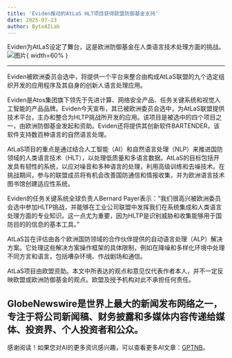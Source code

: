 ```yaml
---
title: 'Eviden推动的AtLaS HLT项目获得欧盟防御基金支持'
date: 2025-07-23
author: ByteAILab
---
```


Eviden为AtLaS设定了舞台，这是欧洲防御基金在人类语言技术处理方面的挑战。![图片](https://ai-techpark.com/wp-content/uploads/Eviden-Po.jpg){ width=60% }

---


Eviden被欧洲委员会选中，将提供一个平台来整合由构成AtLaS联盟的九个选定组织开发的应用程序及其自身的创新人语言处理应用。

Eviden是Atos集团旗下领先于先进计算、网络安全产品、任务关键系统和视觉人工智能的产品品牌。Eviden今天宣布，其已被欧洲委员会选中，为AtLaS联盟提供技术平台，主办和整合为HLTP挑战所开发的应用。该项目是被选中的四个项目之一，由欧洲防御基金发起和资助。Eviden还将提供其创新软件BARTENDER，该软件支持数百种语言的自然语言处理。

AtLaS项目的重点是通过结合人工智能（AI）和自然语言处理（NLP）来推进国防领域的人类语言技术（HLT），以处理低质量和多语言数据。AtLaS的目标包括开发具有韧性的系统，以应对噪音和多种语言的处理，利用高级训练和去噪技术。在挑战期间，参与的联盟成员将有机会改善国防通信和情报收集，并为欧洲语言技术图书馆创建适应性系统。

Eviden的任务关键系统全球负责人Bernard Payer表示：“我们很高兴被欧洲委员会选中参加HLTP挑战，并能够在工业公司联盟中发挥我们在系统集成和人类语言处理方面的专业知识。这一点尤为重要，因为HLTP是识别威胁和收集能够用于国防目的的信息的基本工具。”

AtLaS旨在评估由各个欧洲国防领域的合作伙伴提供的自动语言处理（ALP）解决方案。它处理这些解决方案操作框架的具体限制，例如在降噪和多样化环境中处理不同方言和语言，包括嘈杂环境、作战剧场和通信。

AtLaS项目由欧盟资助。本文中所表达的观点和意见仅代表作者本人，并不一定反映欧盟或欧洲防御基金的观点。欧盟及授予机构对此不承担任何责任。

GlobeNewswire是世界上最大的新闻发布网络之一，专注于将公司新闻稿、财务披露和多媒体内容传递给媒体、投资界、个人投资者和公众。
---
感谢阅读！如果您对AI的更多资讯感兴趣，可以查看更多AI文章：[GPTNB](https://gptnb.com)。